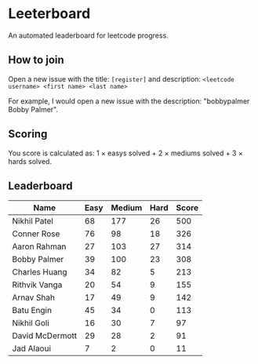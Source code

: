 # Leeterboard

An automated leaderboard for leetcode progress.

## How to join

Open a new issue with the title: `[register]` and description:
`<leetcode username> <first name> <last name>`

For example, I would open a new issue with the description: "bobbypalmer Bobby Palmer".

## Scoring

You score is calculated as:
1 $\times$ easys solved + 2 $\times$ mediums solved + 3 $\times$ hards solved.

## Leaderboard
| Name | Easy | Medium | Hard | Score |
| --- | --- | --- | --- | --- |
| Nikhil Patel | 68 | 177 | 26 | 500 |
| Conner Rose | 76 | 98 | 18 | 326 |
| Aaron Rahman | 27 | 103 | 27 | 314 |
| Bobby Palmer | 39 | 100 | 23 | 308 |
| Charles Huang | 34 | 82 | 5 | 213 |
| Rithvik Vanga | 20 | 54 | 9 | 155 |
| Arnav Shah | 17 | 49 | 9 | 142 |
| Batu Engin | 45 | 34 | 0 | 113 |
| Nikhil Goli | 16 | 30 | 7 | 97 |
| David McDermott | 29 | 28 | 2 | 91 |
| Jad Alaoui | 7 | 2 | 0 | 11 |
